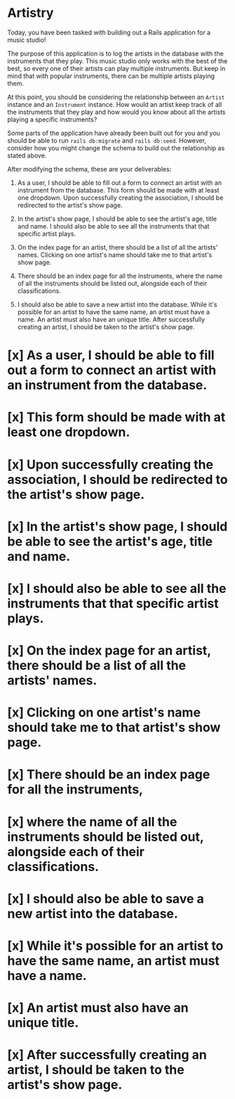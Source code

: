 # Artistry
Today, you have been tasked with building out a Rails application for a music studio!

The purpose of this application is to log the artists in the database with the instruments that they play. This music studio only works with the best of the best, so every one of their artists can play multiple instruments. But keep in mind that with popular instruments, there can be multiple artists playing them.

At this point, you should be considering the relationship between an `Artist` instance and an `Instrument` instance. How would an artist keep track of all the instruments that they play and how would you know about all the artists playing a specific instruments?

Some parts of the application have already been built out for you and you should be able to run `rails db:migrate` and `rails db:seed`. However, consider how you might change the schema to build out the relationship as stated above.

After modifying the schema, these are your deliverables:

1) As a user, I should be able to fill out a form to connect an artist with an instrument from the database. This form should be made with at least one dropdown. Upon successfully creating the association, I should be redirected to the artist's show page.

2) In the artist's show page, I should be able to see the artist's age, title and name. I should also be able to see all the instruments that that specific artist plays.

3) On the index page for an artist, there should be a list of all the artists' names. Clicking on one artist's name should take me to that artist's show page.

4) There should be an index page for all the instruments, where the name of all the instruments should be listed out, alongside each of their classifications.

5) I should also be able to save a new artist into the database. While it's possible for an artist to have the same name, an artist must have a name. An artist must also have an unique title. After successfully creating an artist, I should be taken to the artist's show page.

# [x] As a user, I should be able to fill out a form to connect an artist with an instrument from the database. 
# [x] This form should be made with at least one dropdown. 
# [x] Upon successfully creating the association, I should be redirected to the artist's show page.
# [x] In the artist's show page, I should be able to see the artist's age, title and name. 
# [x] I should also be able to see all the instruments that that specific artist plays.
# [x] On the index page for an artist, there should be a list of all the artists' names. 
# [x] Clicking on one artist's name should take me to that artist's show page.
# [x] There should be an index page for all the instruments, 
  # [x] where the name of all the instruments should be listed out, alongside each of their classifications.
# [x] I should also be able to save a new artist into the database. 
# [x] While it's possible for an artist to have the same name, an artist must have a name. 
# [x] An artist must also have an unique title. 
# [x] After successfully creating an artist, I should be taken to the artist's show page.
